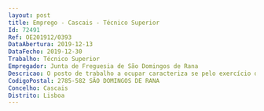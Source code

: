 ```yaml
--- 
layout: post
title: Emprego - Cascais - Técnico Superior
Id: 72491
Ref: OE201912/0393
DataAbertura: 2019-12-13
DataFecho: 2019-12-30
Trabalho: Técnico Superior
Empregador: Junta de Freguesia de São Domingos de Rana
Descricao: O posto de trabalho a ocupar caracteriza se pelo exercício de funções na carreira e categoria de Técnico Superior, tal como descrito no Anexo a que se refere o n.º 2 do artigo 88.º da LTFP, e de acordo com as atividades inerentes à função de Técnico de Recursos Humanos.
CodigoPostal: 2785-582 SÃO DOMINGOS DE RANA
Concelho: Cascais
Distrito: Lisboa
--- 
```

